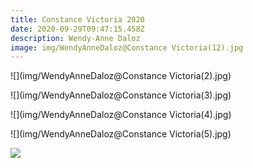 ```yaml
---
title: Constance Victoria 2020
date: 2020-09-29T09:47:15.458Z
description: Wendy-Anne Daloz
image: img/WendyAnneDaloz@Constance Victoria(12).jpg
---
```



![](img/WendyAnneDaloz@Constance Victoria(2).jpg)

![](img/WendyAnneDaloz@Constance Victoria(3).jpg)

![](img/WendyAnneDaloz@Constance Victoria(4).jpg)

![](img/WendyAnneDaloz@Constance Victoria(5).jpg)

![](img/kj.jpg)
